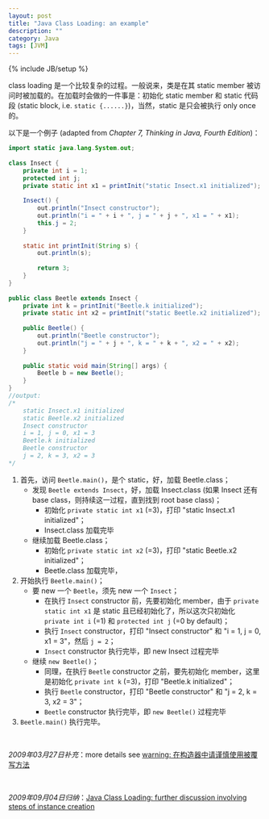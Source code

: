 ```yaml
---
layout: post
title: "Java Class Loading: an example"
description: ""
category: Java
tags: [JVM]
---
```

{% include JB/setup %}

class loading 是一个比较复杂的过程。一般说来，类是在其 static member 被访问时被加载的。在加载时会做的一件事是：初始化 static member 和 static 代码段 (static block, i.e. `static {......}`)，当然，static 是只会被执行 only once 的。

以下是一个例子 (adapted from _Chapter 7, Thinking in Java, Fourth Edition_)：

```java
import static java.lang.System.out;  
  
class Insect {  
    private int i = 1;  
    protected int j;  
    private static int x1 = printInit("static Insect.x1 initialized");  
      
    Insect() {  
        out.println("Insect constructor");  
        out.println("i = " + i + ", j = " + j + ", x1 = " + x1);  
        this.j = 2;  
    }  
      
    static int printInit(String s) {  
        out.println(s);  
  
        return 3;  
    }  
}  
  
public class Beetle extends Insect {  
    private int k = printInit("Beetle.k initialized");  
    private static int x2 = printInit("static Beetle.x2 initialized");  
      
    public Beetle() {  
        out.println("Beetle constructor");  
        out.println("j = " + j + ", k = " + k + ", x2 = " + x2);  
    }  
   
    public static void main(String[] args) {  
        Beetle b = new Beetle();  
    }  
}  
//output:  
/* 
    static Insect.x1 initialized 
    static Beetle.x2 initialized 
    Insect constructor 
    i = 1, j = 0, x1 = 3 
    Beetle.k initialized 
    Beetle constructor 
    j = 2, k = 3, x2 = 3 
*/ 
```

1. 首先，访问 `Beetle.main()`，是个 static，好，加载 Beetle.class；
    * 发现 `Beetle extends Insect`，好，加载 Insect.class (如果 Insect 还有 base class，则持续这一过程，直到找到 root base class)；
        * 初始化 `private static int x1` (=3)，打印 "static Insect.x1 initialized"；
		* Insect.class 加载完毕
    * 继续加载 Beetle.class；
        * 初始化 `private static int x2` (=3)，打印 "static Beetle.x2 initialized"；
		* Beetle.class 加载完毕，
2. 开始执行 `Beetle.main()`；
    * 要 new 一个 `Beetle`，须先 new 一个 `Insect`；
	    * 在执行 `Insect` constructor 前，先要初始化 member，由于 `private static int x1` 是 static 且已经初始化了，所以这次只初始化 `private int i` (=1) 和 `protected int j` (=0 by default)；
		* 执行 `Insect` constructor，打印 "Insect constructor" 和 "i = 1, j = 0, x1 = 3"，然后 `j = 2`；
		* `Insect` constructor 执行完毕，即 new Insect 过程完毕
    * 继续 `new Beetle()`；
	    * 同理，在执行 `Beetle` constructor 之前，要先初始化 member，这里是初始化 `private int k` (=3)，打印 "Beetle.k initialized"；
		* 执行 `Beetle` constructor，打印 "Beetle constructor" 和 "j = 2, k = 3, x2 = 3"；
		* `Beetle` constructor 执行完毕，即 `new Beetle()` 过程完毕
3. `Beetle.main()` 执行完毕。

<br/>

_2009年03月27日补充_：more details see [warning: 在构造器中请谨慎使用被覆写方法](/java/2009/03/27/using-overridden-method-in-constructor-is-dangerous)

<br/>

_2009年09月04日归纳_：[Java Class Loading: further discussion involving steps of instance creation](/java/2009/09/04/class-loading-further-discussion-involving-steps-of-instance-creation)